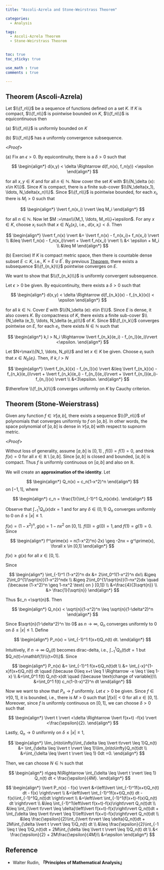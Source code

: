 ```yaml
---
title: "Ascoli-Azrela and Stone-Weirstrass Theorem"

categories:
  - Analysis

tags:
  - Ascoli-Azrela Theorem
  - Stone-Weirstrass Theorem

 
toc: true
toc_sticky: true

use_math : true
comments : true

---
```


## Theorem (Ascoli-Azrela)
Let $\\{f_n\\}$ be a sequence of functions defined on a set $K$. If $K$ is compact, $\\{f_n\\}$ is pointwise bounded on $K$, $\\{f_n\\}$ is equicontinuous then

(a) $\\{f_n\\}$ is uniformly bounded on $K$

(b) $\\{f_n\\}$ has a uniformly convergence subsequence.


<*Proof*>

(a) Fix an $\epsilon>0$. By equicontinuity, there is a $\delta>0$ such that

$$
\begin{align*}
d(x,y) < \delta \Rightarrow d(f_n(x), f_n(y)) <\epsilon
\end{align*}
$$

for all $x,y \in K$ and for all $n\in\mathbb{N}$. Now cover the set $K$ with $\\{N_\delta (x): x\in K\\}$. Since $K$ is compact, there is a finite sub-cover $\\{N_\delta(x_1), \ldots, N_\delta(x_n)\\}$. Since $\\{f_n\\}$ is pointwise bounded, for each $x_i$, there is $M_i>0$ such that 

$$
\begin{align*}
\lvert f_n(x_i) \rvert \leq M_i
\end{align*}
$$

for all $n\in\mathbb{N}$. Now let $M :=\max\\{M_1, \ldots, M_n\\}+\epsilon$. For any $x\in K$, choose $x_i$ such that $x\in N_\delta(x_i)$, i.e., $d(x, x_i) <\delta$. Then

$$
\begin{align*}
\lvert f_n(x) \rvert &= \lvert f_n(x) - f_n(x_i)+  f_n(x_i) \rvert \\
&\leq \lvert f_n(x) - f_n(x_i)\rvert + \lvert f_n(x_i) \rvert \\
&< \epsilon + M_i \\
&\leq M
\end{align*}
$$


(b) Exercise) If $K$ is compact metric space, then there is countable dense subset $E \subset K$, i.e., $K=E\cup E^\prime$. By previous [Theorem](https://seanie12.github.io/blog/analysis/equicontinuity/#theorem-723), there exists a subsequence $\\{f_{n_k}\\}$ pointwise converges on $E$.

We want to show that $\\{f_{n_k}\\}$ is uniformly convergent subsequence. 

Let $\epsilon >0$ be given.  By equicontinuity, there exists a $\delta>0$ such that 


$$
\begin{align*}
d(x,y) < \delta \Rightarrow d(f_{n_k}(x) - f_{n_k}(x)) < \epsilon
\end{align*}
$$

for all $k\in\mathbb{N}$. Cover $E$ with $\\{N_\delta (e): e\in E\\}$. Since $E$ is dense, it also covers $K$. By compactness of $K$, there exists a finite sub-cover $\\{N_\delta (e_1), \ldots, N_\delta (e_p)\\}$ of $K$. Since $$\\{f_{n_k\\}$ converges pointwise on $E$, for each $e_i$, there exists $N\in\mathbb{N}$ such that 

$$
\begin{align*}
k,l > N_i \Rightarrow \lvert f_{n_k}(e_i) - f_{n_l}(e_i)\rvert <\epsilon.
\end{align*}
$$

Let $N=\max\\{N_1, \ldots, N_p\\}$ and let  $x\in K$ be given. Choose $e_i$ such that $x\in N_\delta(e_i)$. Then, if $k,l >N$

$$
\begin{align*}
\lvert f_{n_k}(x) - f_{n_l}(x) \rvert &\leq \lvert f_{n_k}(x) - f_{n_k}(e_i)\rvert + \lvert f_{n_k}(e_i) - f_{n_l}(e_i)\rvert + \lvert f_{n_l}(e_i)-f_{n_l}(x) \rvert \\
&<3\epsilon.
\end{align*}
$$

$\therefore \\{f_{n_k}\\}$ converges uniformly on $K$ by Cauchy criterion.

$$\tag*{$\square$}$$


## Theorem (Stone-Weierstrass)
Given any function $f\in\mathscr{C}[a,b]$, there exists a sequence $\\{P_n\\}$ of polynomials that converges uniformly to $f$ on $[a,b]$. In other words, the space polynomial of $[a,b]$ is dense in $\mathscr{C}[a,b]$ with respect to supnorm metric.

<*Proof*>

Without loss of generality, assume $[a,b]$ is $[0,1]$ , $f(0)=f(1)=0$, and think $f(x)=0$ for all $x\in \mathbb{R}\setminus [a,b]$. Since $[a,b]$ is closed and bounded, $[a,b]$ is compact. Thus $f$ is uniformly continuous on $[a,b]$ and also  on $\mathbb{R}$.

We will create an **approximation of the identity**. Let 

$$
\begin{align*}
Q_n(x) = c_n(1-x^2)^n
\end{align*}
$$
on $[-1,1]$, where

$$
\begin{align*}
c_n = \frac{1}{\int_{-1}^1 Q_n(x)dx}.
\end{align*}
$$

Observe that $\int_{-1}^1 Q_n(x)dx=1$ and for any $\delta\in (0,1)$ $Q_n$ converges uniformly to $0$ on $\delta \leq \lvert x \rvert \leq 1$. 

$f(x)= (1-x^2)^n, g(x) = 1-nx^2$ on $[0,1]$. $f(0)=g(0)=1,\text{and } f(1)=g(1)=0$. Since

$$
\begin{align*}
f^\prime(x) = n(1-x^2)^n(-2x) \geq -2nx = g^\prime(x), \forall x \in [0,1]
\end{align*}
$$

$f(x) \geq g(x)$ for all $x\in [0,1]$.

Since 

$$
\begin{align*}
\int_{-1}^1 (1-x^2)^n dx &= 2\int_0^1(1-x^2)^n dx\\
&\geq 2\int_0^{1/\sqrt{n}}(1-x^2)^ndx \\
&\geq 2\int_0^{1/\sqrt{n}}(1-nx^2)dx \quad (\because (1-x^2)^n \geq 1-nx^2 \text{ on } [0,1]) \\
&=\frac{4}{3\sqrt{n}} \\
&> \frac{1}{\sqrt{n}}
\end{align*}
$$




Thus $c_n <\sqrt{n}$. Then 

$$
\begin{align*}
Q_n(x) < \sqrt{n}(1-x^2)^n \leq \sqrt{n}(1-\delta^2)^n
\end{align*}
$$

Since $\sqrt{n}(1-\delta^2)^n \to 0$ as $n\to\infty$, $Q_n$ converges uniformly to $0$ on $\delta \leq \lvert x \rvert \leq 1$. Define 

$$
\begin{align*}
P_n(x) = \int_{-1}^1 f(x+t)Q_n(t) dt.
\end{align*}
$$

Intuitively, if $n\to\infty$ $Q_n(t)$ becomes dirac-delta, i.e., $\int_{-1}^1Q_n(t) dt =1$ but $Q_n(t)=\mathbf{1}\\{t=0\\}$. Since

$$
\begin{align*}
P_n(x) &= \int_{-1}^1 f(x+t)Q_n(t)dt \\
&= \int_{-x}^{1-x}f(x+t)Q_n(t) dt \quad (\because 0\leq x+t \leq 1 \Rightarrow -x \leq t \leq 1-x) \\
&=\int_0^1 f(t) Q_n(t-x)dt \quad (\because \text{change of variable})\\
&=\int_0^1 f(t) c_n(1-(t-x)^2)^n dt
\end{align*}
$$


Now we want to show that $P_n \to f$ uniformly. Let $\epsilon >0$ be given.  Since $f \in \mathscr{C}[0,1]$, it is bounded, i.e., there is $M>0$ such that $\lvert f(x) \rvert < 0$ for all $x\in [0,1]$. Moreover, since $f$ is uniformly continuous on $[0,1]$, we can choose $\delta >0$ such that 

$$
\begin{align*}
\lvert t \rvert <\delta \Rightarrow \lvert f(x+t) -f(x) \rvert <\frac{\epsilon}{2}.
\end{align*}
$$

Lastly, $Q_n\to 0$ uniformly on $\delta \leq \lvert x \rvert \leq 1$, 

$$
\begin{align*}
\lim_{n\to\infty}\int_{\delta \leq \lvert t\rvert \leq 1}Q_n(t) &= \int_{\delta \leq \lvert t \rvert \leq 1}\lim_{n\to\infty}Q_n(t)dt \\
&=\int_{\delta \leq \lvert t \rvert \leq 1} 0dt =0.
\end{align*}
$$

Then, we can choose $N\in\mathbb{N}$ such that 

$$
\begin{align*}
n\geq N\Rightarrow \int_{\delta \leq \lvert t \rvert \leq 1} Q_n(t) dt < \frac{\epsilon}{4M}.
\end{align*}
$$

$$
\begin{align*}
\lvert P_n(x) - f(x) \rvert &=\left\lvert \int_{-1}^1f(x+t)Q_n(t) dt - f(x) \right\rvert \\
&=\left\lvert \int_{-1}^1f(x+t)Q_n(t) dt - f(x)\int_{-1}^1Q_n(t)dt \right\rvert \\
&=\left\lvert \int_{-1}^1(f(x+t)-f(x)Q_n(t) dt \right\rvert \\ 
&\leq \int_{-1}^1\left\lvert f(x+t)-f(x)\right\rvert Q_n(t)dt \\
&\leq \int_{\lvert t\rvert \leq \delta}\left\lvert f(x+t)-f(x)\right\rvert Q_n(t)dt + \int_{\delta \leq \lvert t\rvert \leq 1}\left\lvert f(x+t)-f(x)\right\rvert Q_n(t)dt \\
&\leq \frac{\epsilon}{2}\int_{\lvert t\rvert \leq \delta}Q_n(t)dt + 2M\int_{\delta \lvert t \rvert \leq 1}Q_n(t) dt \\
&\leq \frac{\epsilon}{2}\int_{-1 \leq t \leq 1}Q_n(t)dt + 2M\int_{\delta \leq \lvert t \rvert \leq 1}Q_n(t) dt \\
&< \frac{\epsilon}{2} + 2M\frac{\epsilon}{4M}\\
&=\epsilon
\end{align*}
$$

$$\tag*{$\square$}$$

## Reference
- Walter Rudin, **『**Principles of Mathematical Analysis**』**
